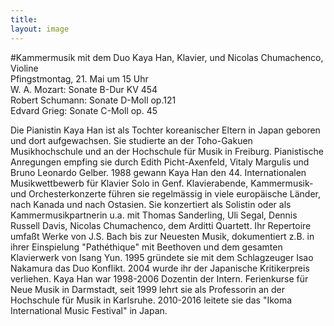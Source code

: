 ```yaml
---
title: 
layout: image
---
```


#Kammermusik mit dem Duo
Kaya Han, Klavier, und Nicolas Chumachenco, Violine  
Pfingstmontag, 21. Mai um 15 Uhr   
W. A. Mozart: Sonate B-Dur KV 454  
Robert Schumann: Sonate D-Moll op.121  
Edvard Grieg: Sonate C-Moll op. 45
 
   
Die Pianistin Kaya Han ist als Tochter koreanischer Eltern in Japan geboren und dort aufgewachsen.
Sie studierte an der Toho-Gakuen Musikhochschule und an der Hochschule für Musik in Freiburg. Pianistische Anregungen empfing sie durch Edith Picht-Axenfeld, Vitaly Margulis und Bruno Leonardo Gelber. 1988 gewann Kaya Han den 44. Internationalen Musikwettbewerb für Klavier Solo in Genf.  Klavierabende, Kammermusik- und Orchesterkonzerte führen sie regelmässig in viele europäische Länder, nach Kanada und nach Ostasien. Sie konzertiert als Solistin oder als Kammermusikpartnerin u.a. mit Thomas Sanderling, Uli Segal, Dennis Russell Davis, Nicolas Chumachenco, dem Arditti Quartett. Ihr Repertoire umfaßt Werke von J.S. Bach bis zur Neuesten Musik, dokumentiert z.B. in ihrer Einspielung "Pathéthique" mit Beethoven und dem gesamten Klavierwerk von Isang Yun. 1995 gründete sie mit dem Schlagzeuger Isao Nakamura das Duo Konflikt. 2004 wurde ihr der Japanische Kritikerpreis verliehen.
Kaya Han war 1998-2006 Dozentin der Intern. Ferienkurse für Neue Musik in Darmstadt, seit 1999 lehrt sie als Professorin an der Hochschule für Musik in Karlsruhe. 2010-2016 leitete sie das "Ikoma International Music Festival" in Japan.
